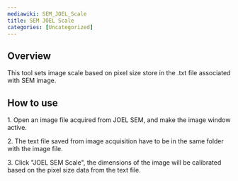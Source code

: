 ```yaml
---
mediawiki: SEM_JOEL_Scale
title: SEM JOEL Scale
categories: [Uncategorized]
---
```


## **Overview**

This tool sets image scale based on pixel size store in the .txt file associated with SEM image.

## **How to use**

1\. Open an image file acquired from JOEL SEM, and make the image window active.

2\. The text file saved from image acquisition have to be in the same folder with the image file.

3\. Click "JOEL SEM Scale", the dimensions of the image will be calibrated based on the pixel size data from the text file.
